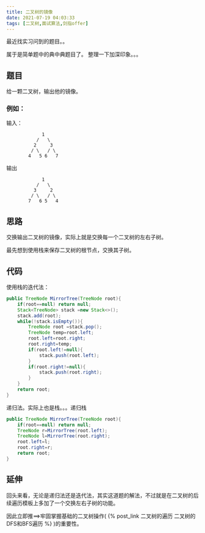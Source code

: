 ```yaml
---
title: 二叉树的镜像
date: 2021-07-19 04:03:33
tags: [二叉树,面试算法,剑指offer]
---
```


最近找实习问到的题目。。

属于是简单题中的典中典题目了。
整理一下加深印象。。。

## 题目
给一颗二叉树，输出他的镜像。

### 例如：

输入：
```
             1
           /   \
          2     3
         / \   / \
        4   5 6   7
```
输出
```
             1
           /   \
          3     2
         / \   / \
        7   6 5   4
```

## 思路

交换输出二叉树的镜像，实际上就是交换每一个二叉树的左右子树。

最先想到使用栈来保存二叉树的根节点，交换其子树。
## 代码
使用栈的迭代法：
```Java
public TreeNode MirrorTree(TreeNode root){
    if(root==null) return null;
    Stack<TreeNode> stack =new Stack<>();
    stack.add(root);
    while(!stack.isEmpty()){
        TreeNode root =stack.pop();
        TreeNode temp=root.left;
        root.left=root.right;
        root.right=temp;
        if(root.left!=null){
            stack.push(root.left);
        }
        if(root.right!=null){
            stack.push(root.right);
        }
    }
    return root;
}
```
递归法。实际上也是栈。。。递归栈

```Java
public TreeNode MirrorTree(TreeNode root){
    if(root==null) return null;
    TreeNode r=MirrorTree(root.left);
    TreeNode l=MirrorTree(root.right);
    root.left=l;
    root.right=r;
    return root;
}
```
## 延伸
回头来看，无论是递归法还是迭代法，其实这道题的解法，不过就是在二叉树的后续遍历模板上多加了一个交换左右子树的功能。

因此立即推==>牢固掌握基础的二叉树操作( {% post_link 二叉树的遍历 二叉树的DFS和BFS遍历 %} )的重要性。